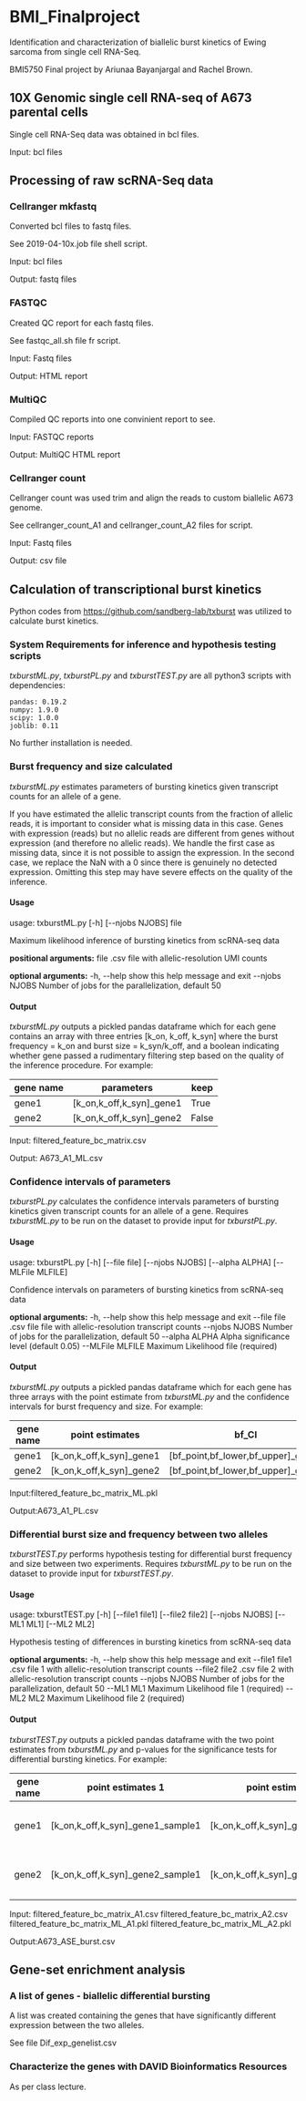 # BMI_Finalproject

Identification and characterization of biallelic burst kinetics of Ewing sarcoma from single cell RNA-Seq.

BMI5750 Final project by Ariunaa Bayanjargal and Rachel Brown. 

## 10X Genomic single cell RNA-seq of A673 parental cells

Single cell RNA-Seq data was obtained in bcl files. 

Input: bcl files

## Processing of raw scRNA-Seq data

### Cellranger mkfastq 

Converted bcl files to fastq files. 

See 2019-04-10x.job file shell script.

Input: bcl files 

Output: fastq files

### FASTQC

Created QC report for each fastq files. 

See fastqc_all.sh file fr script. 

Input: Fastq files

Output: HTML report 

### MultiQC

Compiled QC reports into one convinient report to see. 

Input: FASTQC reports

Output: MultiQC HTML report

### Cellranger count 

Cellranger count was used trim and align the reads to custom biallelic A673 genome. 

See cellranger_count_A1 and cellranger_count_A2 files for script. 

Input: Fastq files 

Output: csv file


## Calculation of transcriptional burst kinetics

Python codes from https://github.com/sandberg-lab/txburst was utilized to calculate burst kinetics. 

### System Requirements for inference and hypothesis testing scripts

_txburstML.py_, _txburstPL.py_ and _txburstTEST.py_  are all python3 scripts with dependencies:

```
pandas: 0.19.2
numpy: 1.9.0
scipy: 1.0.0
joblib: 0.11
```
No further installation is needed.
### Burst frequency and size calculated
_txburstML.py_ estimates parameters of bursting kinetics given transcript counts for an allele of a gene.

If you have estimated the allelic transcript counts from the fraction of allelic reads, it is important to consider what is missing data in this case. Genes with expression (reads) but no allelic reads are different from genes without expression (and therefore no allelic reads). We handle the first case as missing data, since it is not possible to assign the expression. In the second case, we replace the NaN with a 0 since there is genuinely no detected expression. Omitting this step may have severe effects on the quality of the inference.

#### Usage

usage: txburstML.py [-h] [--njobs NJOBS] file

Maximum likelihood inference of bursting kinetics from scRNA-seq data

**positional arguments:**
  file           .csv file with allelic-resolution UMI counts

**optional arguments:**
  -h, --help     show this help message and exit
  --njobs NJOBS  Number of jobs for the parallelization, default 50

#### Output 

_txburstML.py_ outputs a pickled pandas dataframe which for each gene contains an array with three entries [k_on, k_off, k_syn] where the burst frequency = k_on and burst size = k_syn/k_off, and a boolean indicating whether gene passed a rudimentary filtering step based on the quality of the inference procedure. For example:

|gene name | parameters |	keep |
| --- | --- | --- | 
|gene1 |	[k_on,k_off,k_syn]_gene1	| True	|
|gene2 |	[k_on,k_off,k_syn]_gene2	| False	|

Input: filtered_feature_bc_matrix.csv

Output: A673_A1_ML.csv

### Confidence intervals of parameters

_txburstPL.py_ calculates the confidence intervals parameters of bursting kinetics given transcript counts for an allele of a gene. Requires _txburstML.py_ to be run on the dataset to provide input for _txburstPL.py_.

#### Usage 

usage: txburstPL.py [-h] [--file file] [--njobs NJOBS] [--alpha ALPHA]
                    [--MLFile MLFILE]

Confidence intervals on parameters of bursting kinetics from scRNA-seq data

**optional arguments:**
  -h, --help       show this help message and exit
  --file file      .csv file file with allelic-resolution transcript counts
  --njobs NJOBS    Number of jobs for the parallelization, default 50
  --alpha ALPHA    Alpha significance level (default 0.05)
  --MLFile MLFILE  Maximum Likelihood file (required)
  
#### Output
_txburstML.py_ outputs a pickled pandas dataframe which for each gene has three arrays with the point estimate from _txburstML.py_ and the confidence intervals for burst frequency and size. For example:

|gene name | point estimates |	bf_CI | bs_CI |
| --- | --- | --- | --- |
|gene1 |	[k_on,k_off,k_syn]_gene1	| [bf_point,bf_lower,bf_upper]_gene1	| [bs_point,bs_lower,bs_upper]_gene1	 |
|gene2 |	[k_on,k_off,k_syn]_gene2	| [bf_point,bf_lower,bf_upper]_gene2	| [bs_point,bs_lower,bs_upper]_gene2	 |

Input:filtered_feature_bc_matrix_ML.pkl

Output:A673_A1_PL.csv

### Differential burst size and frequency between two alleles
_txburstTEST.py_ performs hypothesis testing for differential burst frequency and size between two experiments. Requires _txburstML.py_ to be run on the dataset to provide input for _txburstTEST.py_.

#### Usage 

usage: txburstTEST.py [-h] [--file1 file1] [--file2 file2] [--njobs NJOBS]
                      [--ML1 ML1] [--ML2 ML2]

Hypothesis testing of differences in bursting kinetics from scRNA-seq data

**optional arguments:**
  -h, --help     show this help message and exit
  --file1 file1  .csv file 1 with allelic-resolution transcript counts
  --file2 file2  .csv file 2 with allelic-resolution transcript counts
  --njobs NJOBS  Number of jobs for the parallelization, default 50
  --ML1 ML1      Maximum Likelihood file 1 (required)
  --ML2 ML2      Maximum Likelihood file 2 (required)

#### Output

_txburstTEST.py_ outputs a pickled pandas dataframe with the two point estimates from _txburstML.py_ and p-values for the significance tests for differential bursting kinetics. For example:

|gene name | point estimates 1 | point estimates 2	|bf_pvalue | bs_pvalue |
| --- | --- | --- | --- | --- |
|gene1 |	[k_on,k_off,k_syn]_gene1_sample1	| [k_on,k_off,k_syn]_gene1_sample2	| burst frequency pvalue gene1	 | burst size pvalue gene1 |
|gene2 |	[k_on,k_off,k_syn]_gene2_sample1	| [k_on,k_off,k_syn]_gene2_sample2	| burst frequency pvalue gene2	 | burst size pvalue gene2 |

Input:  filtered_feature_bc_matrix_A1.csv
        filtered_feature_bc_matrix_A2.csv
        filtered_feature_bc_matrix_ML_A1.pkl 
        filtered_feature_bc_matrix_ML_A2.pkl

Output:A673_ASE_burst.csv

## Gene-set enrichment analysis

### A list of genes - biallelic differential bursting 

A list was created containing the genes that have significantly different expression between the two alleles. 

See file Dif_exp_genelist.csv 

### Characterize the genes with DAVID Bioinformatics Resources

As per class lecture. 

